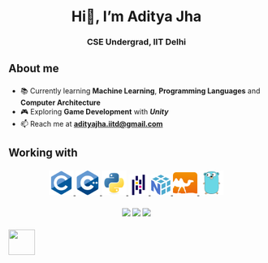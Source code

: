<h1 align="center">Hi👋, I’m Aditya Jha</h1>
<h3 align="center">CSE Undergrad, IIT Delhi</h3>

<h2 align="left">About me</h2>

###

- 📚 Currently learning **Machine Learning**, **Programming Languages** and **Computer Architecture**
- 🎮 Exploring **Game Development** with ***Unity***
- 📫 Reach me at **adityajha.iitd@gmail.com**

###

<h2 align="left">Working with</h2>

###

<div align="center">
  <a href="https://www.learn-c.org/" target="_blank">
    <img src="https://raw.githubusercontent.com/devicons/devicon/master/icons/c/c-original.svg" height="48" />
  </a>
  <a href="https://cplusplus.com/" target="_blank">
    <img src="https://raw.githubusercontent.com/devicons/devicon/master/icons/cplusplus/cplusplus-original.svg" height="48" />
  </a>
  <a href="https://www.python.org/" target="_blank">
    <img src="https://raw.githubusercontent.com/devicons/devicon/master/icons/python/python-original.svg" height="48" />
  </a>
  <a href="https://pandas.pydata.org/docs/">
    <img src="https://raw.githubusercontent.com/devicons/devicon/master/icons/pandas/pandas-original.svg" height="40" />
  </a>
  <a href="https://numpy.org/doc/stable/">
    <img src="https://raw.githubusercontent.com/devicons/devicon/master/icons/numpy/numpy-original.svg" height="40" />
  </a>
  <a href="https://ocaml.org/" target="_blank">
    <img src="https://raw.githubusercontent.com/devicons/devicon/master/icons/ocaml/ocaml-original.svg" height="48" />
  </a>
  <a href="https://go.dev/learn/" target="_blank">
    <img src="https://raw.githubusercontent.com/devicons/devicon/master/icons/go/go-original.svg" height="48" />
  </a>
</div>

###

<div align="center">
  <img src="https://github-readme-stats.vercel.app/api?username=adityjhaa&hide_title=true&show_icons=true&theme=radical&locale=en&hide_border=true" height="160" />
  <img src="https://github-readme-stats.vercel.app/api/top-langs?username=adityjhaa&locale=en&hide_title=true&layout=compact&card_width=320&langs_count=6&theme=radical&hide_border=true" height="160" />
  <img src="https://streak-stats.demolab.com?user=adityjhaa&locale=en&mode=daily&theme=radical&hide_border=true" height="160" />
</div>

###

<div align="left">
  <a href="https://www.linkedin.com/in/adityajha-iitd/" target="_blank">
    <img src="https://raw.githubusercontent.com/maurodesouza/profile-readme-generator/master/src/assets/icons/social/linkedin/default.svg" width="52" height="50"/>
  </a>
</div>

###
